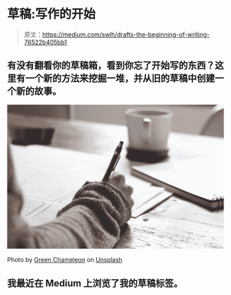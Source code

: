 # 草稿:写作的开始

> 原文：<https://medium.com/swlh/drafts-the-beginning-of-writing-76522b405bb1>

## 有没有翻看你的草稿箱，看到你忘了开始写的东西？这里有一个新的方法来挖掘一堆，并从旧的草稿中创建一个新的故事。

![](img/d22a789980b8452bb155e504a81827ac.png)

Photo by [Green Chameleon](https://unsplash.com/@craftedbygc?utm_source=medium&utm_medium=referral) on [Unsplash](https://unsplash.com?utm_source=medium&utm_medium=referral)

## 我最近在 Medium 上浏览了我的草稿标签。